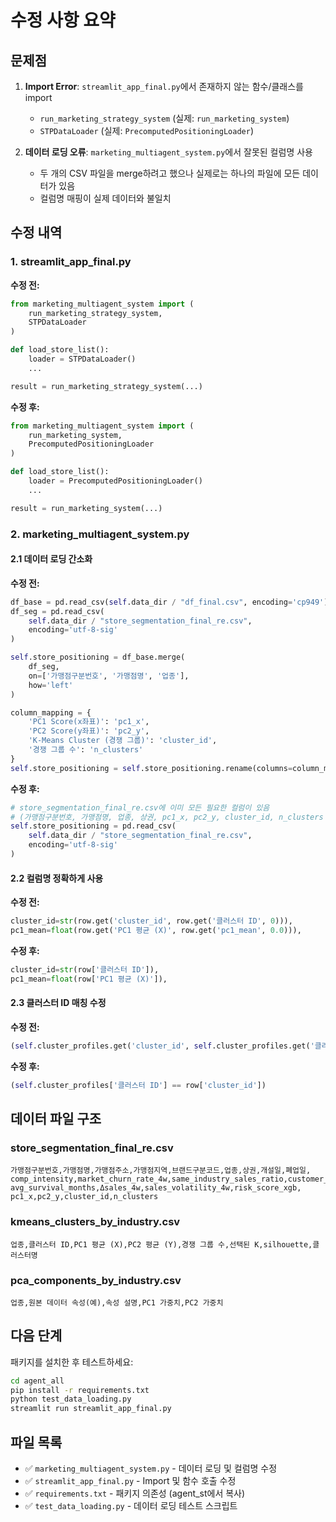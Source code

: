 # 수정 사항 요약

## 문제점

1. **Import Error**: `streamlit_app_final.py`에서 존재하지 않는 함수/클래스를 import
   - `run_marketing_strategy_system` (실제: `run_marketing_system`)
   - `STPDataLoader` (실제: `PrecomputedPositioningLoader`)

2. **데이터 로딩 오류**: `marketing_multiagent_system.py`에서 잘못된 컬럼명 사용
   - 두 개의 CSV 파일을 merge하려고 했으나 실제로는 하나의 파일에 모든 데이터가 있음
   - 컬럼명 매핑이 실제 데이터와 불일치

## 수정 내역

### 1. streamlit_app_final.py

**수정 전:**
```python
from marketing_multiagent_system import (
    run_marketing_strategy_system,
    STPDataLoader
)

def load_store_list():
    loader = STPDataLoader()
    ...

result = run_marketing_strategy_system(...)
```

**수정 후:**
```python
from marketing_multiagent_system import (
    run_marketing_system,
    PrecomputedPositioningLoader
)

def load_store_list():
    loader = PrecomputedPositioningLoader()
    ...

result = run_marketing_system(...)
```

### 2. marketing_multiagent_system.py

#### 2.1 데이터 로딩 간소화

**수정 전:**
```python
df_base = pd.read_csv(self.data_dir / "df_final.csv", encoding='cp949')
df_seg = pd.read_csv(
    self.data_dir / "store_segmentation_final_re.csv",
    encoding='utf-8-sig'
)

self.store_positioning = df_base.merge(
    df_seg,
    on=['가맹점구분번호', '가맹점명', '업종'],
    how='left'
)

column_mapping = {
    'PC1 Score(x좌표)': 'pc1_x',
    'PC2 Score(y좌표)': 'pc2_y',
    'K-Means Cluster (경쟁 그룹)': 'cluster_id',
    '경쟁 그룹 수': 'n_clusters'
}
self.store_positioning = self.store_positioning.rename(columns=column_mapping)
```

**수정 후:**
```python
# store_segmentation_final_re.csv에 이미 모든 필요한 컬럼이 있음
# (가맹점구분번호, 가맹점명, 업종, 상권, pc1_x, pc2_y, cluster_id, n_clusters 등)
self.store_positioning = pd.read_csv(
    self.data_dir / "store_segmentation_final_re.csv",
    encoding='utf-8-sig'
)
```

#### 2.2 컬럼명 정확하게 사용

**수정 전:**
```python
cluster_id=str(row.get('cluster_id', row.get('클러스터 ID', 0))),
pc1_mean=float(row.get('PC1 평균 (X)', row.get('pc1_mean', 0.0))),
```

**수정 후:**
```python
cluster_id=str(row['클러스터 ID']),
pc1_mean=float(row['PC1 평균 (X)']),
```

#### 2.3 클러스터 ID 매칭 수정

**수정 전:**
```python
(self.cluster_profiles.get('cluster_id', self.cluster_profiles.get('클러스터 ID')) == row['cluster_id'])
```

**수정 후:**
```python
(self.cluster_profiles['클러스터 ID'] == row['cluster_id'])
```

## 데이터 파일 구조

### store_segmentation_final_re.csv
```
가맹점구분번호,가맹점명,가맹점주소,가맹점지역,브랜드구분코드,업종,상권,개설일,폐업일,
comp_intensity,market_churn_rate_4w,same_industry_sales_ratio,customer_fit_score,
avg_survival_months,Δsales_4w,sales_volatility_4w,risk_score_xgb,
pc1_x,pc2_y,cluster_id,n_clusters
```

### kmeans_clusters_by_industry.csv
```
업종,클러스터 ID,PC1 평균 (X),PC2 평균 (Y),경쟁 그룹 수,선택된 K,silhouette,클러스터명
```

### pca_components_by_industry.csv
```
업종,원본 데이터 속성(예),속성 설명,PC1 가중치,PC2 가중치
```

## 다음 단계

패키지를 설치한 후 테스트하세요:

```bash
cd agent_all
pip install -r requirements.txt
python test_data_loading.py
streamlit run streamlit_app_final.py
```

## 파일 목록

- ✅ `marketing_multiagent_system.py` - 데이터 로딩 및 컬럼명 수정
- ✅ `streamlit_app_final.py` - Import 및 함수 호출 수정
- ✅ `requirements.txt` - 패키지 의존성 (agent_st에서 복사)
- ✅ `test_data_loading.py` - 데이터 로딩 테스트 스크립트
